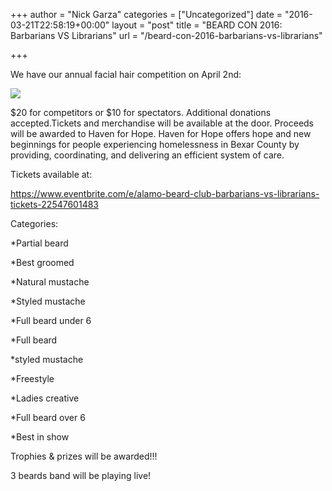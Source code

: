 +++
author = "Nick Garza"
categories = ["Uncategorized"]
date = "2016-03-21T22:58:19+00:00"
layout = "post"
title = "BEARD CON 2016: Barbarians VS Librarians"
url = "/beard-con-2016-barbarians-vs-librarians"

+++

We have our annual facial hair competition on April 2nd:

![](/wp-content/barbarians.jpg)

$20 for competitors or $10 for spectators. Additional donations accepted.Tickets and merchandise will be available at the door. Proceeds will be awarded to Haven for Hope. Haven for Hope offers hope and new beginnings for people experiencing homelessness in Bexar County by providing, coordinating, and delivering an efficient system of care.

Tickets available at:

https://www.eventbrite.com/e/alamo-beard-club-barbarians-vs-librarians-tickets-22547601483

Categories:

*Partial beard

*Best groomed

*Natural mustache

*Styled mustache

*Full beard under 6

*Full beard

*styled mustache

*Freestyle

*Ladies creative

*Full beard over 6

*Best in show

Trophies & prizes will be awarded!!!

3 beards band will be playing live!

 [1]: /wp-content/uploads/2016/03/barbarians.jpg
